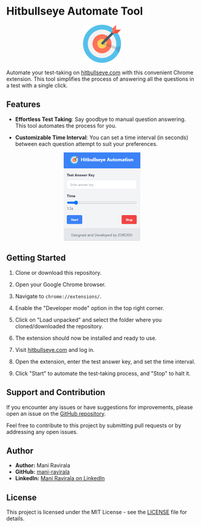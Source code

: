 # Hitbullseye Automate Tool

<p align="center">
  <img src="./images/target_610064.png" alt="Tool Logo" width="100px">
</p>

Automate your test-taking on [hitbullseye.com](https://www.hitbullseye.com/) with this convenient Chrome extension. This tool simplifies the process of answering all the questions in a test with a single click.

## Features

- **Effortless Test Taking**: Say goodbye to manual question answering. This tool automates the process for you.

- **Customizable Time Interval**: You can set a time interval (in seconds) between each question attempt to suit your preferences.

<p align="center">
  <img src="./images/Screenshot 2023-09-10 133026.png" alt="Tool Screenshot" width="40%">
</p>

## Getting Started

1. Clone or download this repository.

2. Open your Google Chrome browser.

3. Navigate to `chrome://extensions/`.

4. Enable the "Developer mode" option in the top right corner.

5. Click on "Load unpacked" and select the folder where you cloned/downloaded the repository.

6. The extension should now be installed and ready to use.

7. Visit [hitbullseye.com](https://www.hitbullseye.com/) and log in.

8. Open the extension, enter the test answer key, and set the time interval.

9. Click "Start" to automate the test-taking process, and "Stop" to halt it.

## Support and Contribution

If you encounter any issues or have suggestions for improvements, please open an issue on the [GitHub repository](https://github.com/Mani-Ravirala/HitBulllsEye_Automation/issues).

Feel free to contribute to this project by submitting pull requests or by addressing any open issues.

## Author

- **Author:** Mani Ravirala
- **GitHub:** [mani-ravirala](https://github.com/Mani-Ravirala)
- **LinkedIn:** [Mani Ravirala on LinkedIn](https://www.linkedin.com/in/mani-ravirala-54a867204/)

## License

This project is licensed under the MIT License - see the [LICENSE](https://github.com/Mani-Ravirala/HitBulllsEye_Automation/blob/main/LICENSE) file for details.
